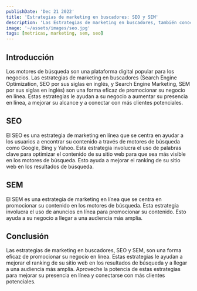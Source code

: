 ```yaml
---
publishDate: 'Dec 21 2022'
title: 'Estrategias de marketing en buscadores: SEO y SEM'
description: 'Las Estrategias de marketing en buscadores, también conocidas como SEO y SEM, son técnicas utilizadas en el campo del marketing digital para mejorar la visibilidad de un sitio web en los resultados de búsqueda de motores como Google.'
image: '~/assets/images/seo.jpg'
tags: [metricas, marketing, sem, seo]
---
```

## Introducción

Los motores de búsqueda son una plataforma digital popular para los negocios. Las estrategias de marketing en buscadores (Search Engine Optimization, SEO por sus siglas en inglés, y Search Engine Marketing, SEM por sus siglas en inglés) son una forma eficaz de promocionar su negocio en línea. Estas estrategias le ayudan a su negocio a aumentar su presencia en línea, a mejorar su alcance y a conectar con más clientes potenciales.

## SEO

El SEO es una estrategia de marketing en línea que se centra en ayudar a los usuarios a encontrar su contenido a través de motores de búsqueda como Google, Bing y Yahoo. Esta estrategia involucra el uso de palabras clave para optimizar el contenido de su sitio web para que sea más visible en los motores de búsqueda. Esto ayuda a mejorar el ranking de su sitio web en los resultados de búsqueda.

## SEM

El SEM es una estrategia de marketing en línea que se centra en promocionar su contenido en los motores de búsqueda. Esta estrategia involucra el uso de anuncios en línea para promocionar su contenido. Esto ayuda a su negocio a llegar a una audiencia más amplia.

## Conclusión

Las estrategias de marketing en buscadores, SEO y SEM, son una forma eficaz de promocionar su negocio en línea. Estas estrategias le ayudan a mejorar el ranking de su sitio web en los resultados de búsqueda y a llegar a una audiencia más amplia. Aproveche la potencia de estas estrategias para mejorar su presencia en línea y conectarse con más clientes potenciales.